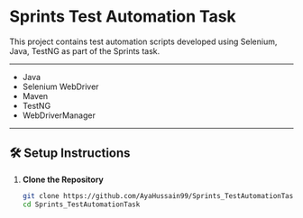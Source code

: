 # Sprints Test Automation Task

This project contains test automation scripts developed using Selenium, Java, TestNG as part of the Sprints task. 

---


- Java  
- Selenium WebDriver  
- Maven  
- TestNG  
- WebDriverManager  


---

## 🛠️ Setup Instructions

1. **Clone the Repository**
   ```bash
   git clone https://github.com/AyaHussain99/Sprints_TestAutomationTask.git
   cd Sprints_TestAutomationTask
